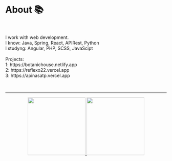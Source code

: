 <br>
<h1> About 📚 </h1>
<br>
<p>I work with web development. <br> I know: Java, Spring, React, APIRest, Python <br> I studyng: Angular, PHP, SCSS, JavaScipt <br><br> Projects: <br> 1: https://botanichouse.netlify.app <br> 2: https://reflexo22.vercel.app <br> 3: https://apinasatp.vercel.app </p>

<br>
<hr>
<div align="center">
  <a href="https://github.com/Cr7stian8">
  <img height="180em" src="http://github-readme-streak-stats.herokuapp.com?    user=Cr7stian8&theme=highcontrast&date_format=j%2Fn%5B%2FY%5D&sideNums=3E63FF&stroke=3651DD&ring=2656DD&dates=000000&fire=FF0000&background=FFFFFF&currStreakLabel=FF00  00&border=FFFFFF&currStreakNum=FF0000&sideLabels=000000" />
  <img height="180em" src="https://github-readme-stats.vercel.app/api/top-langs/?username=Cr7stian8&layout=compact&langs_count=7&theme=default"/>
</div>
